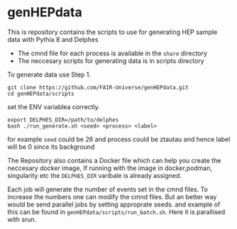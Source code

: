 # genHEPdata

This is repository contains the scripts to use for generating HEP sample data with Pythia 8 and Delphes

* The cmnd file for each  process is available in the `share` directory
* The neccesary scripts for generating data is in scripts directory

To generate data use
Step 1.
```
git clone https://github.com/FAIR-Universe/genHEPdata.git
cd genHEPdata/scripts
```
set the ENV variablea correctly. 
```
export DELPHES_DIR=/path/to/delphes
bash ./run_generate.sh <seed> <process> <label>
```

for example `seed` could be 26 and process could be ztautau and hence label will be 0 since its background

The Repository also contains a Docker file which can help you create the neccesary docker image, If running with the image in docker,podman, singularity etc the `DELPHES_DIR` varibale is already assigned.

Each job will generate the number of events set in the cmnd files. To increase the numbers one can modify the cmnd files. But an better way would be send parallel jobs by setting approprate seeds. and example of this can be found in `genHEPdata/scripts/run_batch.sh`. Here it is parallised with srun. 



